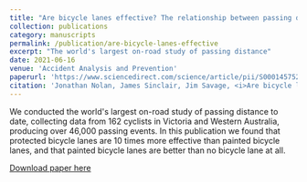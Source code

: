 ```yaml
---
title: "Are bicycle lanes effective? The relationship between passing distance and road characteristics"
collection: publications
category: manuscripts
permalink: /publication/are-bicycle-lanes-effective
excerpt: "The world's largest on-road study of passing distance"
date: 2021-06-16
venue: 'Accident Analysis and Prevention'
paperurl: 'https://www.sciencedirect.com/science/article/pii/S0001457521002153'
citation: 'Jonathan Nolan, James Sinclair, Jim Savage, <i>Are bicycle lanes effective? The relationship between passing distance and road characteristics</i>, Accident Analysis & Prevention, Volume 159, 2021, 106184, ISSN 0001-4575, <a href="https://doi.org/10.1016/j.aap.2021.106184">https://doi.org/10.1016/j.aap.2021.106184</a>.'
---
```


We conducted the world's largest on-road study of passing distance to date, collecting data from 162 cyclists in Victoria and Western Australia, producing over 46,000 passing events. In this publication we found that protected bicycle lanes are 10 times more effective than painted bicycle lanes, and that painted bicycle lanes are better than no bicycle lane at all.

[Download paper here](/files/are-bicycle-lanes-effective.pdf)
